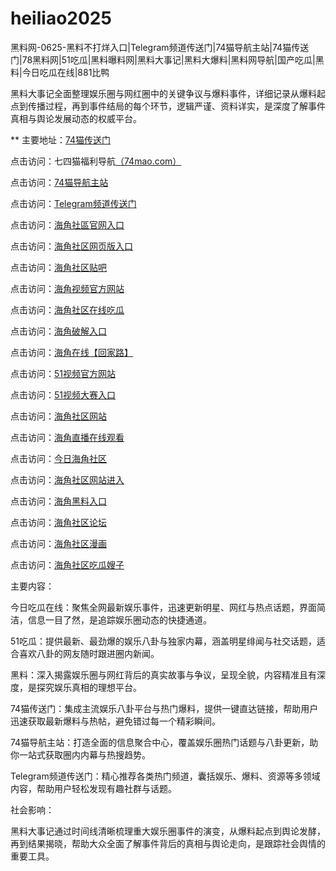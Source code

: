 # heiliao2025
黑料网-0625-黑料不打烊入口|Telegram频道传送门|74猫导航主站|74猫传送门|78黑料网|51吃瓜|黑料曝料网|黑料大事记|黑料大爆料|黑料网导航|国产吃瓜|黑料|今日吃瓜在线|881比鸭

黑料大事记全面整理娱乐圈与网红圈中的关键争议与爆料事件，详细记录从爆料起点到传播过程，再到事件结局的每个环节，逻辑严谨、资料详实，是深度了解事件真相与舆论发展动态的权威平台。

** 主要地址：<a href="https://74mao.com/">74猫传送门</a>

点击访问：七四猫福利导航<a href="https://74mao.com/">（74mao.com）</a>

点击访问：<a href="https://74mao.com/">74猫导航主站</a>

点击访问：<a href="https://74mao.com/">Telegram频道传送门</a>

点击访问：<a href="https://hj-912.pages.dev/">海角社區官网入口</a>  

点击访问：<a href="https://hj-913.pages.dev/">海角社区网页版入口</a>  

点击访问：<a href="https://hj-914.pages.dev/">海角社区贴吧</a>  

点击访问：<a href="https://hj-915.pages.dev/">海角视频官方网站</a>  

点击访问：<a href="https://hj-916.pages.dev/">海角社区在线吃瓜</a>  

点击访问：<a href="https://hj-917.pages.dev/">海角破解入口</a>  

点击访问：<a href="https://hj-918.pages.dev/">海角在线【回家路】</a>  

点击访问：<a href="https://hj-821.pages.dev/">51视频官方网站</a>  

点击访问：<a href="https://hj-822.pages.dev/">51视频大赛入口</a>  

点击访问：<a href="https://hj-920.pages.dev/">海角社区网站</a>  

点击访问：<a href="https://hj-921.pages.dev/">海角直播在线观看</a>  

点击访问：<a href="https://hj-922.pages.dev/">今日海角社区</a>  

点击访问：<a href="https://hj-923.pages.dev/">海角社区网站进入</a>  

点击访问：<a href="https://hj-924.pages.dev/">海角黑料入口</a>  

点击访问：<a href="https://hj-925.pages.dev/">海角社区论坛</a>  

点击访问：<a href="https://hj-926.pages.dev/">海角社区漫画</a>  

点击访问：<a href="https://hj-927.pages.dev/">海角社区吃瓜嫂子</a>  

主要内容：

今日吃瓜在线：聚焦全网最新娱乐事件，迅速更新明星、网红与热点话题，界面简洁，信息一目了然，是追踪娱乐圈动态的快捷通道。

51吃瓜：提供最新、最劲爆的娱乐八卦与独家内幕，涵盖明星绯闻与社交话题，适合喜欢八卦的网友随时跟进圈内新闻。

黑料：深入揭露娱乐圈与网红背后的真实故事与争议，呈现全貌，内容精准且有深度，是探究娱乐真相的理想平台。

74猫传送门：集成主流娱乐八卦平台与热门爆料，提供一键直达链接，帮助用户迅速获取最新爆料与热帖，避免错过每一个精彩瞬间。

74猫导航主站：打造全面的信息聚合中心，覆盖娱乐圈热门话题与八卦更新，助你一站式获取圈内内幕与热搜趋势。

Telegram频道传送门：精心推荐各类热门频道，囊括娱乐、爆料、资源等多领域内容，帮助用户轻松发现有趣社群与话题。

社会影响：

黑料大事记通过时间线清晰梳理重大娱乐圈事件的演变，从爆料起点到舆论发酵，再到结果揭晓，帮助大众全面了解事件背后的真相与舆论走向，是跟踪社会舆情的重要工具。

<span style="display:none;">[Canonical link](https://github.com/hihi20250625/viv14）</span>
